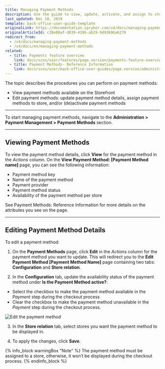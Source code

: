 ```yaml
---
title: Managing Payment Methods
description: Use the guide to view, update, activate, and assign to stores payment methods in the Back Office.
last_updated: Dec 10, 2019
template: back-office-user-guide-template
originalLink: https://documentation.spryker.com/v4/docs/managing-payment-methods
originalArticleId: c38e80af-d839-4196-ab29-9d93696a6279
redirect_from:
  - /v4/docs/managing-payment-methods
  - /v4/docs/en/managing-payment-methods
related:
  - title: Payments feature overview
    link: docs/scos/user/features/page.version/payments-feature-overview.html
  - title: Payment Methods- Reference Information
    link: docs/scos/user/back-office-user-guides/page.version/administration/payment-methods/references/payment-methods-reference-information.html
---
```


The topic describes the procedures you can perform on payment methods:

* View payment methods available on the Storefront
* Edit payment methods: update payment method details, assign payment methods to store, and/or (de)activate payment methods

***
To start managing payment methods, navigate to the **Administration > Payment Management > Payment Methods** section.
***
## Viewing Payment Methods
To view the payment method details, click **View** for the payment method in the *Actions* column. On the **View Payment Method: [Payment Method name]** page, you can see the following information:

* Payment method key
* Name of the payment method
* Payment provider
* Payment method status
* Availability of the payment method per store

See Payment Methods: Reference Information <!-- link --> for more details on the attributes you see on the page.
***
## Editing Payment Method Details
To edit a payment method:

1. On the **Payment Methods** page, click **Edit** in the *Actions* column for the payment method you want to update. This will redirect you to the **Edit Payment Method [Payment Method Name]** page containing two tabs: **Configuration** and **Store relation**.

2. In the **Configuration** tab, update the availability status of the payment method under **Is the Payment Method active?**:
* Select the checkbox to make the payment method available in the *Payment* step during the checkout process
* Clear the checkbox to make the payment method unavailable in the *Payment* step during the checkout process.

![Edit the payment method](https://spryker.s3.eu-central-1.amazonaws.com/docs/User+Guides/Back+Office+User+Guides/Administration/Payment+Management/Payment+Methods/Managing+Payment+Methods/edit-payment-method.png) 

3. In the **Store relation** tab, select stores you want the payment method to be displayed in.

4. To apply the changes, click **Save**.

{% info_block warningBox "Note" %}
The payment method must be assigned to a store, otherwise, it won’t be displayed during the checkout process.
{% endinfo_block %}
